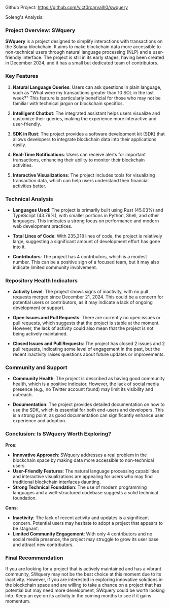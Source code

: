 Github Project: https://github.com/vict0rcarvalh0/swquery

Soleng's Analysis:

### Project Overview: SWquery

**SWquery** is a project designed to simplify interactions with transactions on the Solana blockchain. It aims to make blockchain data more accessible to non-technical users through natural language processing (NLP) and a user-friendly interface. The project is still in its early stages, having been created in December 2024, and it has a small but dedicated team of contributors.

### Key Features

1. **Natural Language Queries**: Users can ask questions in plain language, such as "What were my transactions greater than 10 SOL in the last week?" This feature is particularly beneficial for those who may not be familiar with technical jargon or blockchain specifics.

2. **Intelligent Chatbot**: The integrated assistant helps users visualize and customize their queries, making the experience more interactive and user-friendly.

3. **SDK in Rust**: The project provides a software development kit (SDK) that allows developers to integrate blockchain data into their applications easily.

4. **Real-Time Notifications**: Users can receive alerts for important transactions, enhancing their ability to monitor their blockchain activities.

5. **Interactive Visualizations**: The project includes tools for visualizing transaction data, which can help users understand their financial activities better.

### Technical Analysis

- **Languages Used**: The project is primarily built using Rust (45.03%) and TypeScript (43.79%), with smaller portions in Python, Shell, and other languages. This indicates a strong focus on performance and modern web development practices.

- **Total Lines of Code**: With 235,318 lines of code, the project is relatively large, suggesting a significant amount of development effort has gone into it.

- **Contributors**: The project has 4 contributors, which is a modest number. This can be a positive sign of a focused team, but it may also indicate limited community involvement.

### Repository Health Indicators

- **Activity Level**: The project shows signs of inactivity, with no pull requests merged since December 21, 2024. This could be a concern for potential users or contributors, as it may indicate a lack of ongoing development or support.

- **Open Issues and Pull Requests**: There are currently no open issues or pull requests, which suggests that the project is stable at the moment. However, the lack of activity could also mean that the project is not being actively maintained.

- **Closed Issues and Pull Requests**: The project has closed 2 issues and 2 pull requests, indicating some level of engagement in the past, but the recent inactivity raises questions about future updates or improvements.

### Community and Support

- **Community Health**: The project is described as having good community health, which is a positive indicator. However, the lack of social media presence (e.g., no Twitter account found) may limit its visibility and outreach.

- **Documentation**: The project provides detailed documentation on how to use the SDK, which is essential for both end-users and developers. This is a strong point, as good documentation can significantly enhance user experience and adoption.

### Conclusion: Is SWquery Worth Exploring?

**Pros**:
- **Innovative Approach**: SWquery addresses a real problem in the blockchain space by making data more accessible to non-technical users.
- **User-Friendly Features**: The natural language processing capabilities and interactive visualizations are appealing for users who may find traditional blockchain interfaces daunting.
- **Strong Technical Foundation**: The use of modern programming languages and a well-structured codebase suggests a solid technical foundation.

**Cons**:
- **Inactivity**: The lack of recent activity and updates is a significant concern. Potential users may hesitate to adopt a project that appears to be stagnant.
- **Limited Community Engagement**: With only 4 contributors and no social media presence, the project may struggle to grow its user base and attract new contributors.

### Final Recommendation

If you are looking for a project that is actively maintained and has a vibrant community, SWquery may not be the best choice at this moment due to its inactivity. However, if you are interested in exploring innovative solutions in the blockchain space and are willing to take a chance on a project that has potential but may need more development, SWquery could be worth looking into. Keep an eye on its activity in the coming months to see if it gains momentum.
